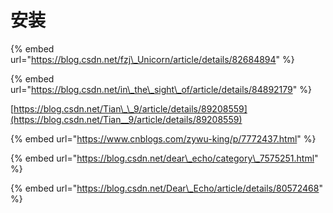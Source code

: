 # 安装

{% embed url="https://blog.csdn.net/fzj\_Unicorn/article/details/82684894" %}

{% embed url="https://blog.csdn.net/in\_the\_sight\_of/article/details/84892179" %}

[https://blog.csdn.net/Tian\_\_9/article/details/89208559](https://blog.csdn.net/Tian__9/article/details/89208559)



{% embed url="https://www.cnblogs.com/zywu-king/p/7772437.html" %}

{% embed url="https://blog.csdn.net/dear\_echo/category\_7575251.html" %}

{% embed url="https://blog.csdn.net/Dear\_Echo/article/details/80572468" %}











